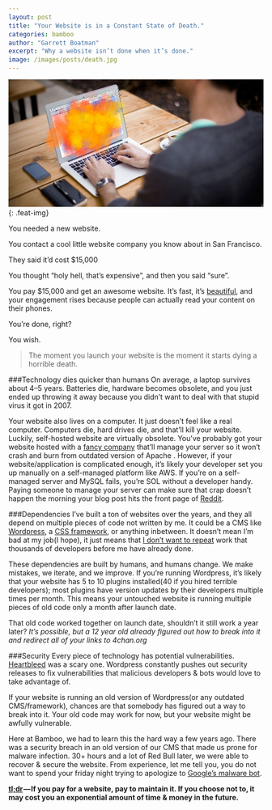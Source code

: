 ```yaml
---
layout: post
title: "Your Website is in a Constant State of Death."
categories: bamboo
author: "Garrett Boatman"
excerpt: "Why a website isn’t done when it’s done."
image: /images/posts/death.jpg
---
```


![Your website's on fire](/images/posts/death.jpg){: .feat-img}

You needed a new website.

You contact a cool little website company you know about in San Francisco.

They said it’d cost $15,000

You thought “holy hell, that’s expensive”, and then you said “sure”.

You pay $15,000 and get an awesome website. It’s fast, it’s [beautiful](http://bamboocreative.com/blog/beautiful/), and your engagement rises because people can actually read your content on their phones.

You’re done, right?

You wish.

> The moment you launch your website is the moment it starts dying a horrible death.

###Technology dies quicker than humans
On average, a laptop survives about 4–5 years. Batteries die, hardware becomes obsolete, and you just ended up throwing it away because you didn’t want to deal with that stupid virus it got in 2007.

Your website also lives on a computer. It just doesn’t feel like a real computer. Computers die, hard drives die, and that’ll kill your website. Luckily, self-hosted website are virtually obsolete. You’ve probably got your website hosted with a [fancy company](http://mediatemple.net/) that’ll manage your server so it won’t crash and burn from outdated version of Apache . However, if your website/application is complicated enough, it’s likely your developer set you up manually on a self-managed platform like AWS. If you’re on a self-managed server and MySQL fails, you’re SOL without a developer handy. Paying someone to manage your server can make sure that crap doesn’t happen the morning your blog post hits the front page of [Reddit](http://reddit.com).

###Dependencies
I’ve built a ton of websites over the years, and they all depend on multiple pieces of code not written by me. It could be a CMS like [Wordpress](http://wordpress.org/), a [CSS framework](http://en.wikipedia.org/wiki/CSS_frameworks), or anything inbetween. It doesn’t mean I’m bad at my job(I hope), it just means that [I don’t want to repeat](http://en.wikipedia.org/wiki/Not_invented_here) work that thousands of developers before me have already done.

These dependencies are built by humans, and humans change. We make mistakes, we iterate, and we improve. If you’re running Wordpress, it’s likely that your website has 5 to 10 plugins installed(40 if you hired terrible developers); most plugins have version updates by their developers multiple times per month. This means your untouched website is running multiple pieces of old code only a month after launch date.

That old code worked together on launch date, shouldn’t it still work a year later? *It’s possible, but a 12 year old already figured out how to break into it and redirect all of your links to 4chan.org*

###Security
Every piece of technology has potential vulnerabilities. [Heartbleed](http://heartbleed.com/) was a scary one. Wordpress constantly pushes out security releases to fix vulnerabilities that malicious developers & bots would love to take advantage of.

If your website is running an old version of Wordpress(or any outdated CMS/framework), chances are that somebody has figured out a way to break into it. Your old code may work for now, but your website might be awfully vulnerable.

Here at Bamboo, we had to learn this the hard way a few years ago. There was a security breach in an old version of our CMS that made us prone for malware infection. 30+ hours and a lot of Red Bull later, we were able to recover & secure the website. From experience, let me tell you, you do not want to spend your friday night trying to apologize to [Google’s malware bot](https://support.google.com/webmasters/answer/168328).

**[tl;dr](http://en.wikipedia.org/wiki/Wikipedia:Too_long;_didn%27t_read) — If you pay for a website, pay to maintain it. If you choose not to, it may cost you an exponential amount of time & money in the future.**
